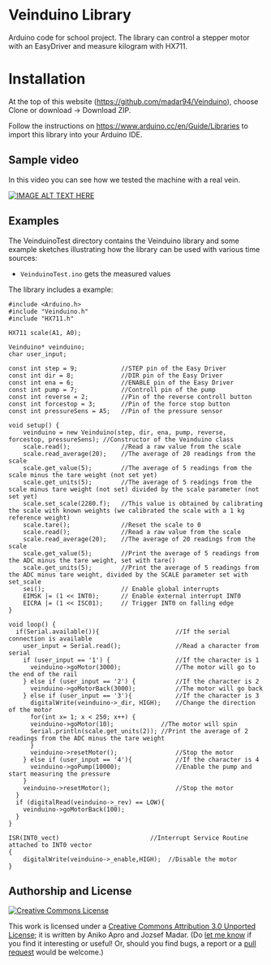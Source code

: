 # Veinduino Library

Arduino code for school project. The library can control a stepper motor with an EasyDriver and measure kilogram with HX711.

# Installation
At the top of this website (https://github.com/madar94/Veinduino), choose Clone or download -> Download ZIP.

Follow the instructions on https://www.arduino.cc/en/Guide/Libraries to import this library into your Arduino IDE.

## Sample video

In this video you can see how we tested the machine with a real vein.

[![IMAGE ALT TEXT HERE](http://img.youtube.com/vi/PQYYxTTLBEQ/0.jpg)](https://youtu.be/PQYYxTTLBEQ)


## Examples

The VeinduinoTest directory contains the Veinduino library and some example sketches
illustrating how the library can be used with various time sources:

- `VeinduinoTest.ino` gets the measured values
<p>The library includes a example:</p>

	#include <Arduino.h>
	#include "Veinduino.h"
	#include "HX711.h"
	
	HX711 scale(A1, A0);

	Veinduino* veinduino;
	char user_input;

	const int step = 9;            //STEP pin of the Easy Driver
	const int dir = 8;             //DIR pin of the Easy Driver
	const int ena = 6;             //ENABLE pin of the Easy Driver
	const int pump = 7;            //Controll pin of the pump
	const int reverse = 2;         //Pin of the reverse controll button
	const int forcestop = 3;       //Pin of the force stop button
	const int pressureSens = A5;   //Pin of the pressure sensor

	void setup() {
    	veinduino = new Veinduino(step, dir, ena, pump, reverse, forcestop, pressureSens); //Constructor of the Veinduino class
    	scale.read();              //Read a raw value from the scale
    	scale.read_average(20);    //The average of 20 readings from the scale
    	scale.get_value(5);        //The average of 5 readings from the scale minus the tare weight (not set yet)
    	scale.get_units(5);        //The average of 5 readings from the scale minus tare weight (not set) divided by the scale parameter (not set yet)
    	scale.set_scale(2280.f);   //This value is obtained by calibrating the scale with known weights (we calibrated the scale with a 1 kg reference weight)
    	scale.tare();              //Reset the scale to 0
    	scale.read();              //Read a raw value from the scale
    	scale.read_average(20);    //The average of 20 readings from the scale
    	scale.get_value(5);        //Print the average of 5 readings from the ADC minus the tare weight, set with tare()
    	scale.get_units(5);        //Print the average of 5 readings from the ADC minus tare weight, divided by the SCALE parameter set with set_scale
    	sei();                     // Enable global interrupts
    	EIMSK |= (1 << INT0);      // Enable external interrupt INT0
    	EICRA |= (1 << ISC01);     // Trigger INT0 on falling edge
	}

	void loop() {
	  if(Serial.available()){                     //If the serial connection is available
	    user_input = Serial.read();               //Read a character from serial
	    if (user_input == '1') {                  //If the character is 1
	      veinduino->goMotor(3000);               //The motor will go to the end of the rail
	    } else if (user_input == '2') {           //If the character is 2
	      veinduino->goMotorBack(3000);           //The motor will go back
	    } else if (user_input == '3'){            //If the character is 3
	      digitalWrite(veinduino->_dir, HIGH);    //Change the direction of the motor
	      for(int x= 1; x < 250; x++) {
		  veinduino->goMotor(10);             //The motor will spin
		  Serial.println(scale.get_units(2)); //Print the average of 2 readings from the ADC minus the tare weight
	      }
	      veinduino->resetMotor();                //Stop the motor
	    } else if (user_input == '4'){            //If the character is 4
	      veinduino->goPump(10000);               //Enable the pump and start measuring the pressure
	    }
	    veinduino->resetMotor();                  //Stop the motor
	  }
	  if (digitalRead(veinduino->_rev) == LOW){
	    veinduino->goMotorBack(100);
	  }
	}

	ISR(INT0_vect)                         //Interrupt Service Routine attached to INT0 vector
	{
	    digitalWrite(veinduino->_enable,HIGH);  //Disable the motor
	}


<h2>Authorship and License</h2>

<a rel="license" href="http://creativecommons.org/licenses/by/3.0/"><img alt="Creative Commons License" id="license" src="http://i.creativecommons.org/l/by/3.0/80x15.png" /></a>

<p>This work is licensed under a <a rel="license" href="http://creativecommons.org/licenses/by/3.0/">Creative Commons Attribution 3.0 Unported License</a>; it is written by Aniko Apro and Jozsef Madar. (Do <a href="mailto:madar94@gmail.com">let me know</a> if you find it interesting or useful! Or, should you find bugs, a report or a <a href="http://help.github.com/pull-requests/">pull request</a> would be welcome.)</p>
